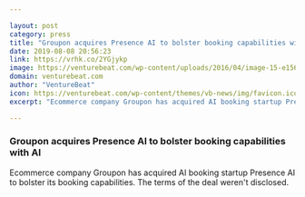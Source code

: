 ```yaml
---

layout: post
category: press
title: "Groupon acquires Presence AI to bolster booking capabilities with AI"
date: 2019-08-08 20:56:23
link: https://vrhk.co/2YGjykp
image: https://venturebeat.com/wp-content/uploads/2016/04/image-15-e1565297210241.jpeg?w=1200&strip=all
domain: venturebeat.com
author: "VentureBeat"
icon: https://venturebeat.com/wp-content/themes/vb-news/img/favicon.ico
excerpt: "Ecommerce company Groupon has acquired AI booking startup Presence AI to bolster its booking capabilities. The terms of the deal weren't disclosed."

---
```


### Groupon acquires Presence AI to bolster booking capabilities with AI

Ecommerce company Groupon has acquired AI booking startup Presence AI to bolster its booking capabilities. The terms of the deal weren't disclosed.
